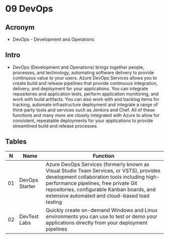 # 09 DevOps

## Acronym
* DevOps - Development and Operations 

## Intro
* DevOps (Development and Operations) brings together people, processes,
  and technology, automating software delivery to provide continuous value
  to your users. Azure DevOps Services allows you to create build and release
  pipelines that provide continuous integration, delivery, and deployment for
  your applications. You can integrate repositories and application tests,
  perform application monitoring, and work with build artifacts. You can also
  work with and backlog items for tracking, automate infrastructure deployment
  and integrate a range of third-party tools and services such as Jenkins and
  Chef. All of these functions and many more are closely integrated with Azure
  to allow for consistent, repeatable deployments for your applications to
  provide streamlined build and release processes.

## Tables
| N  | Name           | Function                                                                                                                                                                                                                                                                       |
| -- | -------------- | ------------------------------------------------------------------------------------------------------------------------------------------------------------------------------------------------------------------------------------------------------------------------------ |
| 01 | DevOps Starter | Azure DevOps Services (formerly known as Visual Studio Team Services, or VSTS), provides development collaboration tools including high-performance pipelines, free private Git repositories, configurable Kanban boards, and extensive automated and cloud-based load testing |
| 02 | DevTest Labs   | Quickly create on-demand Windows and Linux environments you can use to test or demo your applications directly from your deployment pipelines                                                                                                                                  |
